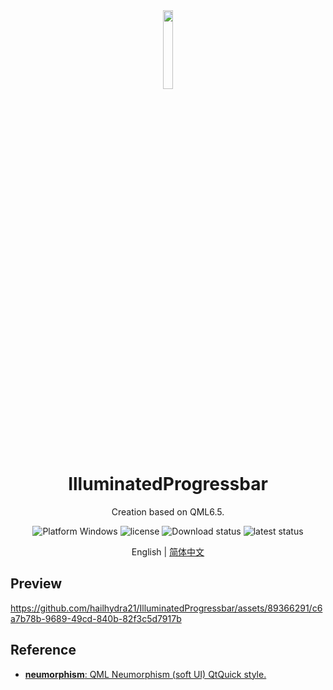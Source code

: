 <div align=center>
  <img width="18%" src="alphabet.ico">
</div>

<h1 align="center">
  IlluminatedProgressbar 
</h1>
<p align="center">
  Creation based on QML6.5.
</p>

<p align="center">
  <img src="https://img.shields.io/badge/Platform-Win32" alt="Platform Windows">
  <img src="https://img.shields.io/github/license/hailhydra21/IlluminatedProgressbar.svg" alt="license">
  <img src="https://img.shields.io/github/downloads/hailhydra21/IlluminatedProgressbar/total.svg" alt="Download status">
  <img src="https://img.shields.io/github/downloads/hailhydra21/IlluminatedProgressbar/latest/total.svg" alt="latest status">
</p>

<p align="center">
  English | <a href="README_zh_CN.md">简体中文</a>
</p>

## Preview
https://github.com/hailhydra21/IlluminatedProgressbar/assets/89366291/c6a7b78b-9689-49cd-840b-82f3c5d7917b

## Reference
+ [**neumorphism**: QML Neumorphism (soft UI) QtQuick style.](https://github.com/SMR76/neumorphism)
